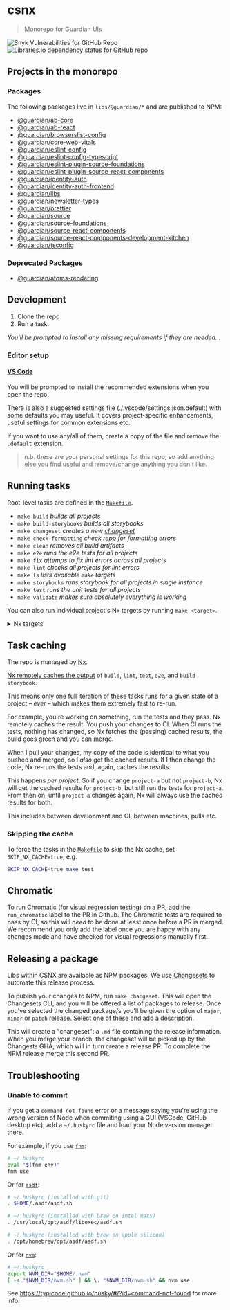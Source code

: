 # csnx

> Monorepo for Guardian UIs

![Snyk Vulnerabilities for GitHub Repo](https://img.shields.io/snyk/vulnerabilities/github/guardian/csnx)
![Libraries.io dependency status for GitHub repo](https://img.shields.io/librariesio/github/guardian/csnx)

## Projects in the monorepo

### Packages

The following packages live in `libs/@guardian/*` and are published to NPM:

<!-- START PUBLISHED_PACKAGES -->
<!-- THIS CONTENT IS AUTOGENERATED BY tools/scripts/maintain-readme/index.mjs -->

- [@guardian/ab-core](libs/@guardian/ab-core)
- [@guardian/ab-react](libs/@guardian/ab-react)
- [@guardian/browserslist-config](libs/@guardian/browserslist-config)
- [@guardian/core-web-vitals](libs/@guardian/core-web-vitals)
- [@guardian/eslint-config](libs/@guardian/eslint-config)
- [@guardian/eslint-config-typescript](libs/@guardian/eslint-config-typescript)
- [@guardian/eslint-plugin-source-foundations](libs/@guardian/eslint-plugin-source-foundations)
- [@guardian/eslint-plugin-source-react-components](libs/@guardian/eslint-plugin-source-react-components)
- [@guardian/identity-auth](libs/@guardian/identity-auth)
- [@guardian/identity-auth-frontend](libs/@guardian/identity-auth-frontend)
- [@guardian/libs](libs/@guardian/libs)
- [@guardian/newsletter-types](libs/@guardian/newsletter-types)
- [@guardian/prettier](libs/@guardian/prettier)
- [@guardian/source](libs/@guardian/source)
- [@guardian/source-foundations](libs/@guardian/source-foundations)
- [@guardian/source-react-components](libs/@guardian/source-react-components)
- [@guardian/source-react-components-development-kitchen](libs/@guardian/source-react-components-development-kitchen)
- [@guardian/tsconfig](libs/@guardian/tsconfig)

<!-- END PUBLISHED_PACKAGES -->

### Deprecated Packages

- [@guardian/atoms-rendering](libs/@guardian/atoms-rendering)

## Development

1. Clone the repo
2. Run a task.

_You'll be prompted to install any missing requirements if they are needed..._

### Editor setup

#### [VS Code](https://code.visualstudio.com/)

You will be prompted to install the recommended extensions when you open the repo.

There is also a suggested settings file (./.vscode/settings.json.default) with some defaults you may useful. It covers project-specific enhancements, useful settings for common extensions etc.

If you want to use any/all of them, create a copy of the file and remove the `.default` extension.

> n.b. these are your personal settings for this repo, so add anything else you find useful and remove/change anything you don't like.

## Running tasks

Root-level tasks are defined in the [`Makefile`](./Makefile).

<!-- START TASKS -->
<!-- THIS CONTENT IS AUTOGENERATED BY tools/scripts/maintain-readme/index.mjs -->

- `make build` _builds all projects_
- `make build-storybooks` _builds all storybooks_
- `make changeset` _creates a new [changeset](https://github.com/changesets/changesets/blob/main/docs/intro-to-using-changesets.md)_
- `make check-formatting` _check repo for formatting errors_
- `make clean` _removes all build artifacts_
- `make e2e` _runs the e2e tests for all projects_
- `make fix` _attemps to fix lint errors across all projects_
- `make lint` _checks all projects for lint errors_
- `make ls` _lists available `make` targets_
- `make storybooks` _runs storybook for all projects in single instance_
- `make test` _runs the unit tests for all projects_
- `make validate` _makes sure absolutely everything is working_

You can also run individual project's Nx targets by running `make <target>`. <details><summary>Nx targets</summary>

- `make csnx:build-storybook`
- `make csnx:composed-storybooks`
- `make csnx:project-storybooks`
- `make csnx:storybooks`
- `make @guardian/ab-core:build`
- `make @guardian/ab-core:e2e`
- `make @guardian/ab-core:fix`
- `make @guardian/ab-core:lint`
- `make @guardian/ab-core:test`
- `make @guardian/ab-react:build`
- `make @guardian/ab-react:e2e`
- `make @guardian/ab-react:fix`
- `make @guardian/ab-react:lint`
- `make @guardian/ab-react:test`
- `make @guardian/browserslist-config:build`
- `make @guardian/browserslist-config:e2e`
- `make @guardian/cobalt-plugin-ts:build`
- `make @guardian/core-web-vitals:build`
- `make @guardian/core-web-vitals:e2e`
- `make @guardian/core-web-vitals:fix`
- `make @guardian/core-web-vitals:lint`
- `make @guardian/core-web-vitals:test`
- `make @guardian/design-tokens:build`
- `make @guardian/design-tokens:generate-tokens`
- `make @guardian/eslint-config:build`
- `make @guardian/eslint-config:e2e`
- `make @guardian/eslint-config-typescript:build`
- `make @guardian/eslint-config-typescript:e2e`
- `make @guardian/eslint-plugin-source-foundations:build`
- `make @guardian/eslint-plugin-source-foundations:e2e`
- `make @guardian/eslint-plugin-source-foundations:fix`
- `make @guardian/eslint-plugin-source-foundations:lint`
- `make @guardian/eslint-plugin-source-foundations:test`
- `make @guardian/eslint-plugin-source-react-components:build`
- `make @guardian/eslint-plugin-source-react-components:e2e`
- `make @guardian/eslint-plugin-source-react-components:fix`
- `make @guardian/eslint-plugin-source-react-components:lint`
- `make @guardian/eslint-plugin-source-react-components:test`
- `make @guardian/identity-auth:build`
- `make @guardian/identity-auth:e2e`
- `make @guardian/identity-auth:fix`
- `make @guardian/identity-auth:lint`
- `make @guardian/identity-auth:test`
- `make @guardian/identity-auth-frontend:build`
- `make @guardian/identity-auth-frontend:e2e`
- `make @guardian/identity-auth-frontend:fix`
- `make @guardian/identity-auth-frontend:lint`
- `make @guardian/identity-auth-frontend:test`
- `make @guardian/libs:build`
- `make @guardian/libs:e2e`
- `make @guardian/libs:fix`
- `make @guardian/libs:lint`
- `make @guardian/libs:test`
- `make @guardian/newsletter-types:build`
- `make @guardian/newsletter-types:fix`
- `make @guardian/newsletter-types:lint`
- `make @guardian/newsletter-types:test`
- `make @guardian/prettier:build`
- `make @guardian/prettier:e2e`
- `make @guardian/source:build`
- `make @guardian/source-foundations:build`
- `make @guardian/source-foundations:build-storybook`
- `make @guardian/source-foundations:e2e`
- `make @guardian/source-foundations:fix`
- `make @guardian/source-foundations:lint`
- `make @guardian/source-foundations:storybook`
- `make @guardian/source-foundations:test`
- `make @guardian/source-react-components:build`
- `make @guardian/source-react-components:build-storybook`
- `make @guardian/source-react-components:e2e`
- `make @guardian/source-react-components:fix`
- `make @guardian/source-react-components:lint`
- `make @guardian/source-react-components:storybook`
- `make @guardian/source-react-components:test`
- `make @guardian/source-react-components-development-kitchen:build`
- `make @guardian/source-react-components-development-kitchen:build-storybook`
- `make @guardian/source-react-components-development-kitchen:e2e`
- `make @guardian/source-react-components-development-kitchen:fix`
- `make @guardian/source-react-components-development-kitchen:lint`
- `make @guardian/source-react-components-development-kitchen:storybook`
- `make @guardian/source-react-components-development-kitchen:test`
- `make @guardian/tsconfig:build`
- `make @guardian/tsconfig:e2e`
</details>

<!-- END TASKS -->

## Task caching

The repo is managed by [Nx](https://nx.dev/).

<!-- START CACHED_TASKS -->
<!-- THIS CONTENT IS AUTOGENERATED BY tools/scripts/maintain-readme/index.mjs -->

[Nx remotely caches the output](https://nx.dev/using-nx/mental-model#computation-hashing-and-caching) of `build`, `lint`, `test`, `e2e`, and `build-storybook`.

<!-- END CACHED_TASKS -->

This means only one full iteration of these tasks runs for a given state of a project – _ever_ – which makes them extremely fast to re-run.

For example, you're working on something, run the tests and they pass. Nx remotely caches the result. You push your changes to CI. When CI runs the tests, nothing has changed, so Nx fetches the (passing) cached results, the build goes green and you can merge.

When I pull your changes, my copy of the code is identical to what you pushed and merged, so I _also_ get the cached results. If I then change the code, Nx re-runs the tests and, again, caches the results.

This happens _per project_. So if you change `project-a` but not `project-b`, Nx will get the cached results for `project-b`, but still run the tests for `project-a`. From then on, until `project-a` changes again, Nx will always use the cached results for both.

This includes between development and CI, between machines, pulls etc.

### Skipping the cache

To force the tasks in the [`Makefile`](./Makefile) to skip the Nx cache, set `SKIP_NX_CACHE=true`, e.g.

```sh
SKIP_NX_CACHE=true make test
```

## Chromatic

To run Chromatic (for visual regression testing) on a PR, add the `run_chromatic` label to the PR in Github. The Chromatic tests are required to pass by CI, so this will _need_ to be done at least once before a PR is merged. We recommend you only add the label once you are happy with any changes made and have checked for visual regressions manually first.

## Releasing a package

Libs within CSNX are available as NPM packages. We use [Changesets](<[url](https://github.com/changesets/changesets)>) to automate this release process.

To publish your changes to NPM, run `make changeset`. This will open the Changesets CLI, and you will be offered a list of packages to release. Once you've selected the changed package/s you'll be given the option of `major`, `minor` or `patch` release. Select one of these and add a description.

This will create a "changeset": a `.md` file containing the release information. When you merge your branch, the changeset will be picked up by the Changests GHA, which will in turn create a release PR. To complete the NPM release merge this second PR.

## Troubleshooting

### Unable to commit

If you get a `command not found` error or a message saying you're using the wrong version of Node when commiting using a GUI (VSCode, GitHub desktop etc), add a `~/.huskyrc` file and load your Node version manager there.

For example, if you use [`fnm`](https://github.com/Schniz/fnm):

```sh
# ~/.huskyrc
eval "$(fnm env)"
fnm use
```

Or for [`asdf`](https://asdf-vm.com/):

```sh
# ~/.huskyrc (installed with git)
. $HOME/.asdf/asdf.sh
```

```sh
# ~/.huskyrc (installed with brew on intel macs)
. /usr/local/opt/asdf/libexec/asdf.sh
```

```sh
# ~/.huskyrc (installed with brew on apple silicon)
. /opt/homebrew/opt/asdf/asdf.sh
```

Or for [`nvm`](https://github.com/nvm-sh/nvm):

```sh
# ~/.huskyrc
export NVM_DIR="$HOME/.nvm"
[ -s "$NVM_DIR/nvm.sh" ] && \. "$NVM_DIR/nvm.sh" && nvm use
```

See https://typicode.github.io/husky/#/?id=command-not-found for more info.
